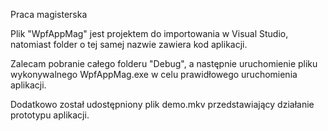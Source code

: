 Praca magisterska

Plik "WpfAppMag" jest projektem do importowania w Visual Studio, natomiast folder o tej samej nazwie zawiera kod aplikacji.

Zalecam pobranie całego folderu "Debug", a następnie uruchomienie pliku wykonywalnego WpfAppMag.exe w celu prawidłowego uruchomienia aplikacji.

Dodatkowo został udostępniony plik demo.mkv przedstawiający działanie prototypu aplikacji.
